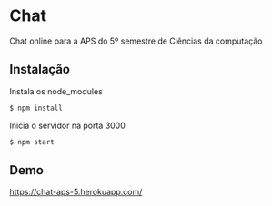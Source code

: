 # Chat
Chat online para a APS do 5º semestre de Ciências da computação

## Instalação

Instala os node_modules

```bash
$ npm install
``` 

Inicia o servidor na porta 3000

```bash
$ npm start
```

## Demo

https://chat-aps-5.herokuapp.com/
